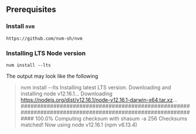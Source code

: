 ## Prerequisites

### Install `nvm`

    https://github.com/nvm-sh/nvm

### Installing LTS Node version

    nvm install --lts

The output may look like the following

> nvm install --lts
    Installing latest LTS version.
    Downloading and installing node v12.16.1...
    Downloading https://nodejs.org/dist/v12.16.1/node-v12.16.1-darwin-x64.tar.xz...
    ############################################################################################################ 100.0%
    Computing checksum with shasum -a 256
    Checksums matched!
    Now using node v12.16.1 (npm v6.13.4)